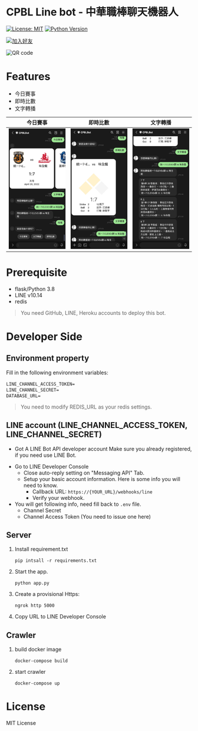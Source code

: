 

# CPBL Line bot - 中華職棒聊天機器人

[![License: MIT](https://img.shields.io/badge/License-MIT-blue.svg)](https://opensource.org/licenses/MIT)
[![Python Version](https://img.shields.io/badge/Python-%3E%3D%203.5-blue.svg)](https://badge.fury.io/py/lotify)

<a href="https://lin.ee/sxU8wpe"><img src="https://scdn.line-apps.com/n/line_add_friends/btn/zh-Hant.png" alt="加入好友" height="36" border="0"></a>  

<img src="https://qr-official.line.me/sid/M/833kcygo.png?shortenUrl=true" alt="QR code">

# Features
- 今日賽事
- 即時比數
- 文字轉播

| 今日賽事                             | 即時比數                             | 文字轉播                             |
|----------------------------------|----------------------------------|----------------------------------|
| ![image](./assets/demo_pic1.jpg) | ![image](./assets/demo_pic2.jpg) | ![image](./assets/demo_pic3.jpg) |

# Prerequisite

- flask/Python 3.8
- LINE v10.14
- redis

> You need GitHub, LINE, Heroku accounts to deploy this bot.

# Developer Side

## Environment property

Fill in the following environment variables:

```
LINE_CHANNEL_ACCESS_TOKEN=
LINE_CHANNEL_SECRET=
DATABASE_URL=
```

> You need to modify REDIS_URL as your redis settings.

## LINE account (LINE_CHANNEL_ACCESS_TOKEN, LINE_CHANNEL_SECRET)

- Got A LINE Bot API developer account Make sure you already registered, if you need use LINE Bot.

* Go to LINE Developer Console
    - Close auto-reply setting on "Messaging API" Tab.
    - Setup your basic account information. Here is some info you will need to know.
        - Callback URL: `https://{YOUR_URL}/webhooks/line`
        - Verify your webhook.
* You will get following info, need fill back to `.env` file.
    - Channel Secret
    - Channel Access Token (You need to issue one here)

## Server 

1. Install requirement.txt
    ```
    pip intsall -r requirements.txt
    ```

2. Start the app.

    ```
    python app.py
    ```

3. Create a provisional Https:

    ```
    ngrok http 5000
    ```

4. Copy URL to LINE Developer Console

## Crawler

1. build docker image

    ```
    docker-compose build
    ```
2. start crawler

    ```
    docker-compose up
    ```
# License

MIT License